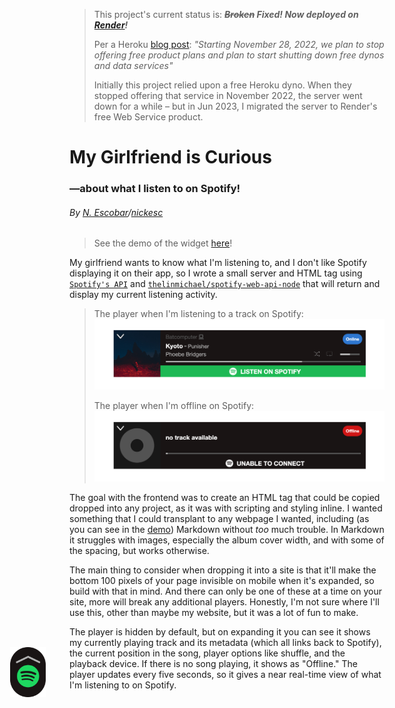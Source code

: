 > This project's current status is:  ***~~Broken~~ Fixed! Now deployed on [Render](https://render.com/)!***
> 
> Per a Heroku [blog post](https://blog.heroku.com/next-chapter): *"Starting November 28, 2022, we plan to stop offering free product plans and plan to start shutting down free dynos and data services"*
> 
> Initially this project relied upon a free Heroku dyno. When they stopped offering that service in November 2022, the server went down for a while – but in Jun 2023, I migrated the server to Render's free Web Service product.

# My Girlfriend is Curious
### —about what I listen to on Spotify!

###### By [N. Escobar](https://nickesc.github.io)/[nickesc](https://nickesc.com)

> See the demo of the widget [here](https://nickesc.github.io/My-Girlfriend-is-Curious/)!

My girlfriend wants to know what I'm listening to, and I don't like Spotify displaying it on their app, so I wrote a small server and HTML tag using [`Spotify's API`](https://developer.spotify.com/documentation/web-api/) and [`thelinmichael/spotify-web-api-node`](https://github.com/thelinmichael/spotify-web-api-node) that will return and display my current listening activity.

> The player when I'm listening to a track on Spotify:
> ![spotifyPlayer](img/demoTrackImg.png)
>
> The player when I'm offline on Spotify:
> ![offlinePlayer](img/demoOfflineImg.png)

The goal with the frontend was to create an HTML tag that could be copied dropped into any project, as it was with scripting and styling inline. I wanted something that I could transplant to any webpage I wanted, including (as you can see in the [demo](https://nickesc.github.io/My-Girlfriend-is-Curious/)) Markdown without *too* much trouble. In Markdown it struggles with images, especially the album cover width, and with some of the spacing, but works otherwise.

The main thing to consider when dropping it into a site is that it'll make the bottom 100 pixels of your page invisible on mobile when it's expanded, so build with that in mind. And there can only be one of these at a time on your site, more will break any additional players. Honestly, I'm not sure where I'll use this, other than maybe my website, but it was a lot of fun to make.

The player is hidden by default, but on expanding it you can see it shows my currently playing track and its metadata (which all links back to Spotify), the current position in the song, player options like shuffle, and the playback device. If there is no song playing, it shows as "Offline." The player updates every five seconds, so it gives a near real-time view of what I'm listening to on Spotify.

<style>
.markdown-body img {
    background-color: #fff0;
}
</style>

<spotify style="position: fixed;">
    <a href="#" class ="expand" style="position:absolute; bottom: 0; right: max(1vw,15px); min-width: 50px; max-width:80px; width: 10vmin;" onclick="document.getElementsByClassName('spotifyPlayer')[0].style.display='flex'"><img src="https://raw.githubusercontent.com/nickesc/My-Girlfriend-is-Curious/main/img/expand.png" alt="Expand Spotify" style="color: #B3B3B3; max-height: 80px"></a>
    <div class="spotifyPlayer"
         style="position: relative; display: none; flex-direction: row; width: 100vw; max-width: 700px; min-width: 320px; font-family: 'Helvetica Neue', sans-serif; background-color: #191414;text-overflow: ellipsis;white-space: nowrap;overflow: hidden; ">
        <a href="https://open.spotify.com/user/goofyshnoofy"
           style="color: white; font-weight: bold; text-decoration: none">
            <div class="spotifyStatusIndicator"
                 style="position: absolute; right: min(1.5vmin,10px); top: min(1.5vmin,10px); background-color: #191414;text-align: center; padding: min(.7vmin,7px) min(1vmin,7px); font-size: clamp(10px, 1.5vw, 12px); min-width: 40px;max-width: 80px; border-radius: 10000px;"
                 onMouseOver="this.style.backgroundColor='#191414'"
                 onMouseOut="this.style.backgroundColor='#191414'">&nbsp;
            </div>
        </a>
        <a href="#" class ="collapse" style="filter: drop-shadow(0 0 2px #232323);position:absolute; top: .5vmin; left: .7vmin; min-width: 15px; max-width:20px; width: 5vmin;" onclick="document.getElementsByClassName('spotifyPlayer')[0].style.display='none'"><img src="https://raw.githubusercontent.com/nickesc/My-Girlfriend-is-Curious/main/img/collapse.png" alt="Collapse Spotify" style="color: #B3B3B3; width: 100%"></a>
        <div class="playerImgContainer" style="height: 130px;">
            <img class="trackImg"
                 src="https://raw.githubusercontent.com/nickesc/My-Girlfriend-is-Curious/main/img/missingAlbum.png"
                 alt="albumArt" style="height:130px;object-fit: cover">
        </div>
        <div class='playerControlsContainer' style=" display: flex; flex-direction: column; width: 100%">
            <div class="trackInfoContainer"
                 style="display: flex; flex-direction: column; height:65%; max-width: 100%; justify-content:center; padding-left: 2.5%;padding-right: 2.5%">
                <div class="device"
                     style="color: #535353; font-size: clamp(8px,1.5vw,15px);display: flex;align-items: center;">
                    <div class="deviceName">&nbsp;</div>
                    <img class="deviceImg"
                         src="https://raw.githubusercontent.com/nickesc/My-Girlfriend-is-Curious/main/img/blank.png"
                         alt="deviceImage" style="padding-left:3px;height:2ex;color: #535353">
                </div>
                <div class="playerMiddle"
                     style="display: flex; flex-direction: row; align-items: baseline; justify-content: left; width: 100%; margin: .3vh 0">
                    <a href="" class="trackName"
                       style="text-decoration:none;font-size:clamp(9px,2vw,17px);text-overflow: clip;white-space: nowrap;overflow: hidden;width: fit-content;max-width:23ch;color: white; font-weight: bold;">...</a>
                    <div class="trackBreak"
                         style="font-size: clamp(8px,2vw,20px); color: #B3B3B3; padding: 0 min(3px,1vw)">&nbsp;
                    </div>
                    <a href="" class="trackContext"
                       style="font-size: clamp(7px,1.5vw,15px);text-decoration:none; text-overflow: clip;white-space: nowrap;overflow: hidden;width: fit-content;max-width:25ch;color: #B3B3B3; font-weight: normal;">&nbsp;</a>
                </div>
                <div style="display: flex; justify-content: space-between">
                    <a class="trackArtist"
                       style="font-size:clamp(8px,1.5vw,15px);color: #B3B3B3; font-weight: normal; text-decoration: none; text-overflow: clip;white-space: nowrap;overflow: hidden;width: fit-content;max-width:50ch;"
                       href="">&nbsp;</a>
                    <div style="display: flex; flex-direction: row; justify-content: center; font-size: 15px">
                        <img class="shuffleImg"
                             src="https://raw.githubusercontent.com/nickesc/My-Girlfriend-is-Curious/main/img/blank.png"
                             alt="shuffleImage" style="padding-left:1vw;height:2ex;">
                        <img class="repeatImg"
                             src="https://raw.githubusercontent.com/nickesc/My-Girlfriend-is-Curious/main/img/blank.png"
                             alt="repeatImage" style="padding-left:1vw;padding-right:1vw;height:2ex;">
                        <div class="volumeLevel"
                             style="margin:auto 3px;min-width:3ex; width:6vw; max-width: 7ex; background-color: #191414; height: .5vw; max-height: 4px; min-height: 2px;">
                            <div class="volumeFill" style="background-color: #B3B3B3; width:0%; height: 100%"></div>
                        </div>
                    </div>
                </div>
            </div>
            <div class="playerProgressContainer" style="height:10%; display: flex; flex-direction: row">
                <div style="width: 95%; height:30%; background-color: #535353; margin-left: auto; margin-right: auto">
                    <div class="innerProgress"
                         style="width: 1%; height: 100%; background-color: #B3B3B3;"></div>
                </div>
            </div>
            <a class="onSpotifyContainer"
               style="font-size: 17px;text-decoration:none;height: 25%; background-color: #191414;text-align: center; color: white; font-weight: bold; display: flex;justify-content: center;align-items: center;"
               onMouseOver="this.style.backgroundColor='#191414'"
               onMouseOut="this.style.backgroundColor='#191414'">
                <img src="https://raw.githubusercontent.com/nickesc/My-Girlfriend-is-Curious/main/img/Spotify_Icon_RGB_White.png"
                     style="min-height: 21px; height: 1em; margin: 10px" alt="Spotify Logo">
                <div class="listenOnText" style="font-weight: bold">&nbsp;</div>
            </a>
        </div>
        <script>
            const timer = 5
            const mediaQuery = window.matchMedia('(min-width: 760px)');
            let spotify = document.getElementsByTagName("spotify")[0];
            let trackImg = document.getElementsByClassName("trackImg")[0];
            let trackImgContainer = document.getElementsByClassName("playerImgContainer")[0];
            let listenOnContainer = document.getElementsByClassName("onSpotifyContainer")[0];
            let expand = document.getElementsByClassName("expand")[0];
            function handleChange(e) {
                if (mediaQuery.matches) {
                    spotify.style.right = "5%";
                    spotify.style.bottom = "5%";
                    trackImg.style.height = "130px";
                    trackImgContainer.style.maxHeight = "130px";
                    listenOnContainer.style.fontSize = "17px";
                } else {
                    spotify.style.right = "0px";
                    spotify.style.bottom = "0px";
                    trackImg.style.height = "93px";
                    trackImgContainer.style.maxHeight = "93px";
                    listenOnContainer.style.fontSize = "13px";
                }
            }
            mediaQuery.addListener(handleChange);
            handleChange(mediaQuery);
            const currentSongUrl = "https://mgic.onrender.com/current";
            function setSong() {
                fetch(currentSongUrl)
                    .then(data => {
                        return data.json();
                    })
                    .then(res => {
                        console.log(res);
                        let onlineStatus = document.getElementsByClassName("spotifyStatusIndicator")[0];
                        let listenOn = document.getElementsByClassName("onSpotifyContainer")[0];
                        let listenOnText = document.getElementsByClassName("listenOnText")[0];
                        let trackName = document.getElementsByClassName("trackName")[0];
                        let volBack = document.getElementsByClassName("volumeLevel")[0];
                        let trackContext = document.getElementsByClassName("trackContext")[0];
                        let trackBreak = document.getElementsByClassName("trackBreak")[0];
                        let deviceImg = document.getElementsByClassName("deviceImg")[0];
                        let deviceName = document.getElementsByClassName("deviceName")[0];
                        let artistName = document.getElementsByClassName("trackArtist")[0];
                        let progress = document.getElementsByClassName("innerProgress")[0];
                        let vol = document.getElementsByClassName("volumeFill")[0];
                        let shuffle = document.getElementsByClassName("shuffleImg")[0];
                        let repeat = document.getElementsByClassName("repeatImg")[0];
                        if (!res.playing) {
                            onlineStatus.innerHTML = "Offline";
                            onlineStatus.style.backgroundColor = "#d01616";
                            onlineStatus.onmouseover = function () {
                                this.style.backgroundColor = "#a21111";
                            }
                            onlineStatus.onmouseout = function () {
                                this.style.backgroundColor = "#d01616";
                            }
                            listenOnText.innerHTML = "UNABLE TO CONNECT";
                            listenOnContainer.removeAttribute("href");
                            trackName.innerHTML = "no track available";
                            trackName.removeAttribute("href");
                            trackContext.style.display = "none";
                            trackBreak.style.display = "none";
                            artistName.style.display = "none";
                            deviceName.style.display = "none";
                            deviceImg.style.display = "none";
                            shuffle.style.display = "none";
                            volBack.style.display = "none";
                            repeat.style.display = "none";
                            progress.style.width = "1%";
                            listenOnContainer.style.backgroundColor = "#191414";
                            listenOnContainer.onmouseover = function () {
                                this.style.backgroundColor = "#191414";
                            }
                            listenOnContainer.onmouseout = function () {
                                this.style.backgroundColor = "#191414";
                            }
                            trackImg.src = "https://raw.githubusercontent.com/nickesc/My-Girlfriend-is-Curious/main/img/missingAlbum.png";
                        } else {
                            artistName.style.display = "inline";
                            deviceName.style.display = "inline";
                            deviceImg.style.display = "inline";
                            shuffle.style.display = "inline";
                            volBack.style.display = "inline";
                            repeat.style.display = "inline";
                            volBack.style.backgroundColor = "#535353";
                            onlineStatus.innerHTML = "Online";
                            onlineStatus.style.backgroundColor = "#2E77D0";
                            onlineStatus.onmouseover = function () {
                                this.style.backgroundColor = "#235fa9";
                            }
                            onlineStatus.onmouseout = function () {
                                this.style.backgroundColor = "#2E77D0";
                            }
                            listenOn.style.backgroundColor = "#1DB954";
                            listenOnContainer.href = res.track.url;
                            listenOnText.innerHTML = "LISTEN ON SPOTIFY";
                            listenOnContainer.onmouseover = function () {
                                this.style.backgroundColor = "#169d46";
                            }
                            listenOnContainer.onmouseout = function () {
                                this.style.backgroundColor = "#1DB954";
                            }
                            trackName.innerHTML = res.track.name;
                            trackName.href = res.track.url;
                            if (res.track.context) {
                                trackBreak.innerHTML = "-";
                                trackContext.style.display = "inline";
                                trackBreak.style.display = "inline";
                                trackContext.innerHTML = res.track.context.name;
                                trackContext.href = res.track.context.url;
                            } else {
                                trackName.style.maxWidth = "80%";
                                trackContext.innerHTML = "";
                                trackBreak.style.display = "none";
                                trackBreak.style.display = "none";
                            }
                            if (res.device.type === "Smartphone" || res.device.type === "Tablet") {
                                deviceImg.style.display = "inline";
                                deviceImg.src = "https://raw.githubusercontent.com/nickesc/My-Girlfriend-is-Curious/main/img/phoneIcon.png";
                            } else if (res.device.type === "Computer") {
                                deviceImg.style.display = "inline";
                                deviceImg.src = "https://raw.githubusercontent.com/nickesc/My-Girlfriend-is-Curious/main/img/compIcon.png";
                            } else{
                                deviceImg.style.display = "none";
                            }
                            deviceName.textContent = res.device.name;
                            let artists = "";
                            for (let i = 0; i < res.track.artists.names.length; i++) {
                                if (i === 0) {
                                    artists = res.track.artists.names[i];
                                } else {
                                    artists = artists + ", " + res.track.artists.names[i];
                                }
                            }
                            artistName.innerHTML = artists;
                            artistName.href = res.track.artists.url;
                            progress.style.width = String(res.player.progress * 100) + "%";
                            trackImg.src = res.track.image;
                            vol.style.width = String(res.player.vol) + "%";
                            if (res.player.shuffle === true) {
                                shuffle.src = "https://raw.githubusercontent.com/nickesc/My-Girlfriend-is-Curious/main/img/shuffleOn.png";
                            } else {
                                shuffle.src = "https://raw.githubusercontent.com/nickesc/My-Girlfriend-is-Curious/main/img/shuffleOff.png";
                            }
                            if (res.player.repeat === "off") {
                                repeat.src = "https://raw.githubusercontent.com/nickesc/My-Girlfriend-is-Curious/main/img/repeatOff.png";
                            } else {
                                repeat.src = "https://raw.githubusercontent.com/nickesc/My-Girlfriend-is-Curious/main/img/repeatOn.png";
                            }
                        }
                        setTimeout(setSong, timer * 1000);
                    });
            }
            setSong()
        </script>
    </div>
</spotify>
